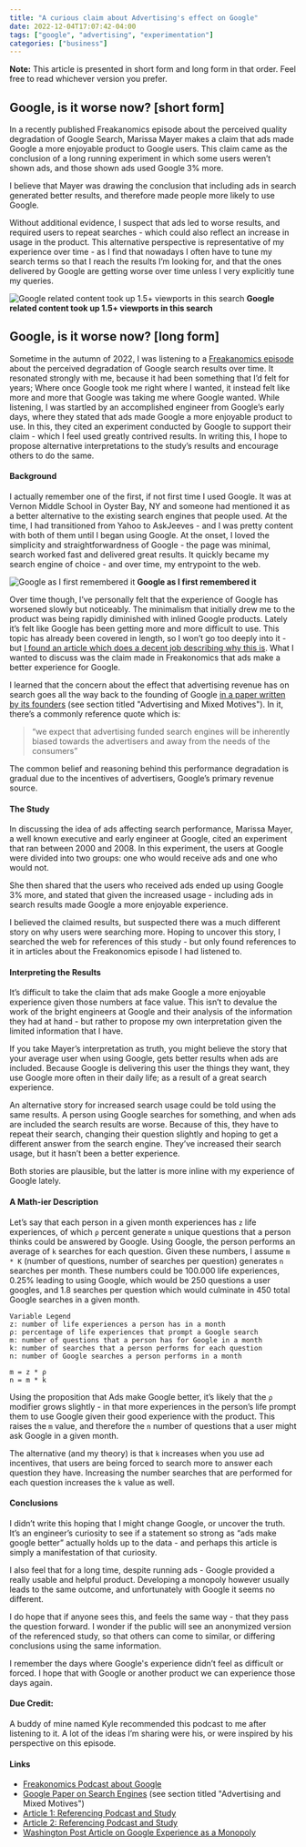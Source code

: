 ```yaml
---
title: "A curious claim about Advertising's effect on Google"
date: 2022-12-04T17:07:42-04:00
tags: ["google", "advertising", "experimentation"]
categories: ["business"]
---
```


**Note:** This article is presented in short form and long form in that order. Feel free to read whichever version you prefer.

## Google, is it worse now? [short form]

In a recently published Freakanomics episode about the perceived quality degradation of Google Search, Marissa Mayer makes a claim that ads made Google a more enjoyable product to Google users. This claim came as the conclusion of a long running experiment in which some users weren’t shown ads, and those shown ads used Google 3% more.

I believe that Mayer was drawing the conclusion that including ads in search generated better results, and therefore made people more likely to use Google.

Without additional evidence, I suspect that ads led to worse results, and required users to repeat searches - which could also reflect an increase in usage in the product. This alternative perspective is representative of my experience over time - as I find that nowadays I often have to tune my search terms so that I reach the results I’m looking for, and that the ones delivered by Google are getting worse over time unless I very explicitly tune my queries.

![Google related content took up 1.5+ viewports in this search](/img/google-search-results.png)
**Google related content took up 1.5+ viewports in this search**



## Google, is it worse now? [long form]

Sometime in the autumn of 2022, I was listening to a [Freakanomics episode](https://freakonomics.com/podcast/is-google-getting-worse/) about the perceived degradation of Google search results over time. It resonated strongly with me, because it had been something that I’d felt for years; Where once Google took me right where I wanted, it instead felt like more and more that Google was taking me where Google wanted. While listening, I was startled by an accomplished engineer from Google’s early days, where they stated that ads made Google a more enjoyable product to use. In this, they cited an experiment conducted by Google to support their claim - which I feel used greatly contrived results. In writing this, I hope to propose alternative interpretations to the study’s results and encourage others to do the same.

#### Background
I actually remember one of the first, if not first time I used Google. It was at Vernon Middle School in Oyster Bay, NY and someone had mentioned it as a better alternative to the existing search engines that people used. At the time, I had transitioned from Yahoo to AskJeeves - and I was pretty content with both of them until I began using Google. At the onset, I loved the simplicity and straightforwardness of Google - the page was minimal, search worked fast and delivered great results. It quickly became my search engine of choice - and over time, my entrypoint to the web.

![Google as I first remembered it](/img/google-homepage-2000.png)
**Google as I first remembered it**


Over time though, I’ve personally felt that the experience of Google has worsened slowly but noticeably. The minimalism that initially drew me to the product was being rapidly diminished with inlined Google products. Lately it’s felt like Google has been getting more and more difficult to use. This topic has already been covered in length, so I won’t go too deeply into it - but [I found an article which does a decent job describing why this is](https://www.washingtonpost.com/technology/2020/10/19/google-search-results-monopoly/). What I wanted to discuss was the claim made in Freakonomics that ads make a better experience for Google.

I learned that the concern about the effect that advertising revenue has on search goes all the way back to the founding of Google [in a paper written by its founders](http://infolab.stanford.edu/~backrub/google.html) (see section titled "Advertising and Mixed Motives"). In it, there’s a commonly reference quote which is:

> “we expect that advertising funded search engines will be inherently biased towards the advertisers and away from the needs of the consumers”

The common belief and reasoning behind this performance degradation is gradual due to  the incentives of advertisers, Google’s primary revenue source.

#### The Study
In discussing the idea of ads affecting search performance, Marissa Mayer, a well known executive and early engineer at Google, cited an experiment that ran between 2000 and 2008. In this experiment, the users at Google were divided into two groups: one who would receive ads and one who would not.

She then shared that the users who received ads ended up using Google 3% more, and stated that given the increased usage - including ads in search results made Google a more enjoyable experience.

I believed the claimed results, but suspected there was a much different story on why users were searching more. Hoping to uncover this story, I searched the web for references of this study - but only found references to it in articles about the Freakonomics episode I had listened to.

#### Interpreting the Results
It’s difficult to take the claim that ads make Google a more enjoyable experience given those numbers at face value. This isn’t to devalue the work of the bright engineers at Google and their analysis of the information they had at hand - but rather to propose my own interpretation given the limited information that I have.

If you take Mayer’s interpretation as truth, you might believe the story that your average user when using Google, gets better results when ads are included. Because Google is delivering this user the things they want, they use Google more often in their daily life; as a result of a great search experience.

An alternative story for increased search usage could be told using the same results. A person using Google searches for something, and when ads are included the search results are worse. Because of this, they have to repeat their search, changing their question slightly and hoping to get a different answer from the search engine. They’ve increased their search usage, but it hasn’t been a better experience.

Both stories are plausible, but the latter is more inline with my experience of Google lately.

#### A Math-ier Description
Let’s say that each person in a given month experiences has `z` life experiences, of which `ρ` percent generate `m` unique questions that a person thinks could be answered by Google. Using Google, the person performs an average of `k` searches for each question. Given these numbers, I assume `m * K` (number of questions, number of searches per question) generates `n` searches per month. These numbers could be 100.000 life experiences, 0.25% leading to using Google, which would be 250 questions a user googles, and 1.8 searches per question which would culminate in 450 total Google searches in a given month.

```
Variable Legend
z: number of life experiences a person has in a month
ρ: percentage of life experiences that prompt a Google search
m: number of questions that a person has for Google in a month
k: number of searches that a person performs for each question
n: number of Google searches a person performs in a month

m = z * ρ
n = m * k
```

Using the proposition that Ads make Google better, it’s likely that the `ρ` modifier grows slightly - in that more experiences in the person’s life prompt them to use Google given their good experience with the product. This raises the `m` value, and therefore the `n` number of questions that a user might ask Google in a given month.

The alternative (and my theory) is that `k` increases when you use ad incentives, that users are being forced to search more to answer each question they have. Increasing the number searches that are performed for each question increases the `k` value as well.

#### Conclusions
I didn’t write this hoping that I might change Google, or uncover the truth. It’s an engineer’s curiosity to see if a statement so strong as “ads make google better” actually holds up to the data - and perhaps this article is simply a manifestation of that curiosity.

I also feel that for a long time, despite running ads - Google provided a really usable and helpful product. Developing a monopoly however usually leads to the same outcome, and unfortunately with Google it seems no different.

I do hope that if anyone sees this, and feels the same way - that they pass the question forward. I wonder if the public will see an anonymized version of the referenced study, so that others can come to similar, or differing conclusions using the same information.

I remember the days where Google's experience didn’t feel as difficult or forced. I hope that with Google or another product we can experience those days again.

#### Due Credit:
A buddy of mine named Kyle recommended this podcast to me after listening to it. A lot of the ideas I’m sharing were his, or were inspired by his perspective on this episode.

#### Links
* [Freakonomics Podcast about Google](https://freakonomics.com/podcast/is-google-getting-worse/)
* [Google Paper on Search Engines](http://infolab.stanford.edu/~backrub/google.html) (see section titled "Advertising and Mixed Motives")
* [Article 1: Referencing Podcast and Study](https://www.dailymail.co.uk/sciencetech/article-11441689/Former-Google-engineer-blames-internets-failures-search-overall-decline.html)
* [Article 2: Referencing Podcast and Study](https://searchengineland.com/is-google-search-getting-worse-389658)
* [Washington Post Article on Google Experience as a Monopoly](https://www.washingtonpost.com/technology/2020/10/19/google-search-results-monopoly/)

